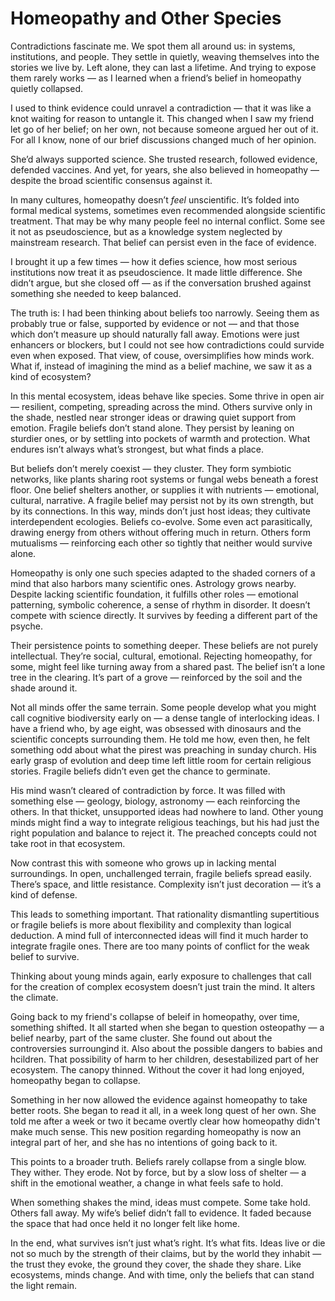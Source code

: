 # Homeopathy and Other Species

Contradictions fascinate me. We spot them all around us: in systems, institutions, and people. They settle in quietly, weaving themselves into the stories we live by. Left alone, they can last a lifetime. And trying to expose them rarely works — as I learned when a friend’s belief in homeopathy quietly collapsed.

I used to think evidence could unravel a contradiction — that it was like a knot waiting for reason to untangle it. This changed when I saw my friend let go of her belief; on her own, not because someone argued her out of it. For all I know, none of our brief discussions changed much of her opinion.

She’d always supported science. She trusted research, followed evidence, defended vaccines. And yet, for years, she also believed in homeopathy — despite the broad scientific consensus against it.

In many cultures, homeopathy doesn’t _feel_ unscientific. It’s folded into formal medical systems, sometimes even recommended alongside scientific treatment. That may be why many people feel no internal conflict. Some see it not as pseudoscience, but as a knowledge system neglected by mainstream research. That belief can persist even in the face of evidence.

I brought it up a few times — how it defies science, how most serious institutions now treat it as pseudoscience. It made little difference. She didn’t argue, but she closed off — as if the conversation brushed against something she needed to keep balanced. 

The truth is: I had been thinking about beliefs too narrowly. Seeing them as probably true or false, supported by evidence or not — and that those which don’t measure up should naturally fall away. Emotions were just enhancers or blockers, but I could not see how contradictions could survide even when exposed. That view, of couse, oversimplifies how minds work. What if, instead of imagining the mind as a belief machine, we saw it as a kind of ecosystem?

In this mental ecosystem, ideas behave like species. Some thrive in open air — resilient, competing, spreading across the mind. Others survive only in the shade, nestled near stronger ideas or drawing quiet support from emotion. Fragile beliefs don’t stand alone. They persist by leaning on sturdier ones, or by settling into pockets of warmth and protection. What endures isn’t always what’s strongest, but what finds a place.

But beliefs don’t merely coexist — they cluster. They form symbiotic networks, like plants sharing root systems or fungal webs beneath a forest floor. One belief shelters another, or supplies it with nutrients — emotional, cultural, narrative. A fragile belief may persist not by its own strength, but by its connections. In this way, minds don’t just host ideas; they cultivate interdependent ecologies. Beliefs co-evolve. Some even act parasitically, drawing energy from others without offering much in return. Others form mutualisms — reinforcing each other so tightly that neither would survive alone.

Homeopathy is only one such species adapted to the shaded corners of a mind that also harbors many scientific ones. Astrology grows nearby. Despite lacking scientific foundation, it fulfills other roles — emotional patterning, symbolic coherence, a sense of rhythm in disorder. It doesn’t compete with science directly. It survives by feeding a different part of the psyche. 

Their persistence points to something deeper. These beliefs are not purely intellectual. They’re social, cultural, emotional. Rejecting homeopathy, for some, might feel like turning away from a shared past. The belief isn’t a lone tree in the clearing. It’s part of a grove — reinforced by the soil and the shade around it.

Not all minds offer the same terrain. Some people develop what you might call cognitive biodiversity early on — a dense tangle of interlocking ideas. I have a friend who, by age eight, was obsessed with dinosaurs and the scientific concepts surrounding them. He told me how, even then, he felt something odd about what the pirest was preaching in sunday church. His early grasp of evolution and deep time left little room for certain religious stories. Fragile beliefs didn’t even get the chance to germinate. 

His mind wasn’t cleared of contradiction by force. It was filled with something else — geology, biology, astronomy — each reinforcing the others. In that thicket, unsupported ideas had nowhere to land. Other young minds might find a way to integrate religious teachings, but his had just the right population and balance to reject it. The preached concepts could not take root in that ecosystem.

Now contrast this with someone who grows up in lacking mental surroundings. In open, unchallenged terrain, fragile beliefs spread easily. There’s space, and little resistance. Complexity isn’t just decoration — it’s a kind of defense.

This leads to something important. That rationality dismantling supertitious or fragile beliefs is more about flexibility and complexity than logical deduction. A mind full of interconnected ideas will find it much harder to integrate fragile ones. There are too many points of conflict for the weak belief to survive.

Thinking about young minds again, early exposure to challenges that call for the creation of complex ecosystem doesn’t just train the mind. It alters the climate.

Going back to my friend's collapse of beleif in homeopathy, over time, something shifted. It all started when she began to question osteopathy — a belief nearby, part of the same cluster. She found out about the controversies surroungind it. Also about the possible dangers to babies and hcildren. That possibility of harm to her children, desestabilized part of her ecosystem. The canopy thinned. Without the cover it had long enjoyed, homeopathy began to collapse.

Something in her now allowed the evidence against homeopathy to take better roots. She began to read it all, in a week long quest of her own. She told me after a week or two it became overtly clear how homeopathy didn't make much sense. This new position regarding homeopathy is now an integral part of her, and she has no intentions of going back to it.

This points to a broader truth. Beliefs rarely collapse from a single blow. They wither. They erode. Not by force, but by a slow loss of shelter — a shift in the emotional weather, a change in what feels safe to hold.

When something shakes the mind, ideas must compete. Some take hold. Others fall away. My wife’s belief didn’t fall to evidence. It faded because the space that had once held it no longer felt like home.

In the end, what survives isn’t just what’s right. It’s what fits. Ideas live or die not so much by the strength of their claims, but by the world they inhabit — the trust they evoke, the ground they cover, the shade they share. Like ecosystems, minds change. And with time, only the beliefs that can stand the light remain.
